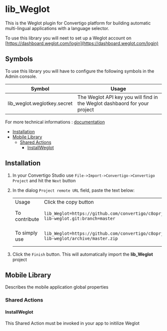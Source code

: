 


# lib_Weglot

This is the Weglot plugin for Convertigo platform for building automatic multi-lingual applications with a language selector.

To use this library you will neet to set up a Weglot account  on [https://dashboard.weglot.com/login](https://dashboard.weglot.com/login)

## Symbols

To use this library you will have to configure the following symbols in the Admin console.

| Symbol | Usage |
|----------|---------|
|lib_weglot.weglotkey.secret  | The Weglot API key you will find in the Weglot dashbaord for your project |




For more technical informations : [documentation](./project.md)

- [Installation](#installation)
- [Mobile Library](#mobile-library)
    - [Shared Actions](#shared-actions)
        - [InstallWeglot](#installweglot)


## Installation

1. In your Convertigo Studio use `File->Import->Convertigo->Convertigo Project` and hit the `Next` button
2. In the dialog `Project remote URL` field, paste the text below:
   <table>
     <tr><td>Usage</td><td>Click the copy button</td></tr>
     <tr><td>To contribute</td><td>

     ```
     lib_Weglot=https://github.com/convertigo/c8oprj-lib-weglot.git:branch=master
     ```
     </td></tr>
     <tr><td>To simply use</td><td>

     ```
     lib_Weglot=https://github.com/convertigo/c8oprj-lib-weglot/archive/master.zip
     ```
     </td></tr>
    </table>
3. Click the `Finish` button. This will automatically import the __lib_Weglot__ project


## Mobile Library

Describes the mobile application global properties

### Shared Actions

#### InstallWeglot

This Shared Action must be invoked in your app to initilize Weglot



